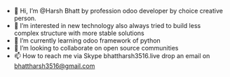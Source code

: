 - 👋 Hi, I’m @Harsh Bhatt
by profession odoo developer by choice creative person.
- 👀 I’m interested in new technology also always tried to build less complex structure with more stable solutions
- 🌱 I’m currently learning odoo framework of python 
- 💞️ I’m looking to collaborate on open source communities 
- 📫 How to reach me via Skype bhattharsh3516.live drop an email on bhattharsh3516@gmail.com

<!---
bhatt-harsh/bhatt-harsh is a ✨ special ✨ repository because its `README.md` (this file) appears on your GitHub profile.
You can click the Preview link to take a look at your changes.
--->
